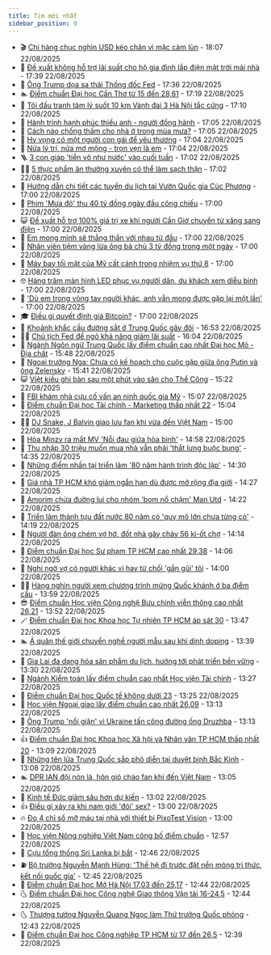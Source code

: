 ```yaml
---
title: Tim mới nhất
sidebar_position: 9
---
```


<!-- vnexpress-tin-moi-nhat:START -->
- 🎬 [Chi hàng chục nghìn USD kéo chân vì mặc cảm lùn](https://vnexpress.net/chi-hang-chuc-nghin-usd-keo-chan-vi-mac-cam-lun-4930060.html) - 18:07 22/08/2025
- 🐎 [Đề xuất không hỗ trợ lãi suất cho hộ gia đình lắp điện mặt trời mái nhà](https://vnexpress.net/de-xuat-khong-ho-tro-lai-suat-cho-ho-gia-dinh-lap-dien-mat-troi-mai-nha-4930233.html) - 17:39 22/08/2025
- 🦍 [Ông Trump dọa sa thải Thống đốc Fed](https://vnexpress.net/ong-trump-doa-sa-thai-thong-doc-fed-4930467.html) - 17:36 22/08/2025
- 🏊 [Điểm chuẩn Đại học Cần Thơ từ 15 đến 28,61](https://vnexpress.net/diem-chuan-dai-hoc-can-tho-2025-chi-tiet-tat-ca-nganh-4930472.html) - 17:19 22/08/2025
- 🎊 [Tôi đấu tranh tâm lý suốt 10 km Vành đai 3 Hà Nội tắc cứng](https://vnexpress.net/toi-dau-tranh-tam-ly-suot-10-km-vanh-dai-3-ha-noi-tac-cung-4930367.html) - 17:10 22/08/2025
- 🎃 [Hành trình hạnh phúc thiếu anh - người đồng hành](https://vnexpress.net/hanh-trinh-hanh-phuc-thieu-anh-nguoi-dong-hanh-4930429.html) - 17:05 22/08/2025
- 🧰 [Cách nào chống thấm cho nhà ở trong mùa mưa?](https://vnexpress.net/cach-nao-chong-tham-cho-nha-o-trong-mua-mua-4928435.html) - 17:05 22/08/2025
- 🔭 [Hy vọng có một người con gái để yêu thương](https://vnexpress.net/hy-vong-co-mot-nguoi-con-gai-de-yeu-thuong-4930426.html) - 17:04 22/08/2025
- 🫶 [Nửa lý trí, nửa mơ mộng - trọn vẹn là em](https://vnexpress.net/nua-ly-tri-nua-mo-mong-tron-ven-la-em-4930169.html) - 17:04 22/08/2025
- 🪜 [3 con giáp &#39;tiền vô như nước&#39; vào cuối tuần](https://vnexpress.net/van-may-12-con-giap-con-giap-may-man-hom-nay-3-con-giap-tien-vo-nhu-nuoc-vao-cuoi-tuan-4930062.html) - 17:02 22/08/2025
- 👨‍🏫 [5 thực phẩm ăn thường xuyên có thể làm sạch thận](https://vnexpress.net/5-thuc-pham-an-thuong-xuyen-co-the-lam-sach-than-4929770.html) - 17:02 22/08/2025
- 🎊 [Hướng dẫn chi tiết các tuyến du lịch tại Vườn Quốc gia Cúc Phương](https://vnexpress.net/huong-dan-chi-tiet-cac-tuyen-du-lich-tai-vuon-quoc-gia-cuc-phuong-4929730.html) - 17:00 22/08/2025
- 🎊 [Phim &#39;Mưa đỏ&#39; thu 40 tỷ đồng ngày đầu công chiếu](https://vnexpress.net/phim-mua-do-thu-40-ty-dong-ngay-dau-cong-chieu-4930455.html) - 17:00 22/08/2025
- 😺 [Đề xuất hỗ trợ 100% giá trị xe khi người Cần Giờ chuyển từ xăng sang điện](https://vnexpress.net/de-xuat-ho-tro-100-gia-tri-xe-khi-nguoi-can-gio-chuyen-tu-xang-sang-dien-4930440.html) - 17:00 22/08/2025
- 🐘 [Em mong mình sẽ thẳng thắn với nhau từ đầu](https://vnexpress.net/em-mong-minh-se-thang-than-voi-nhau-tu-dau-4930427.html) - 17:00 22/08/2025
- 🌁 [Nhân viên tiệm vàng lừa ông bà chủ 3 tỷ đồng trong một ngày](https://vnexpress.net/nhan-vien-tiem-vang-lua-ong-ba-chu-3-ty-dong-trong-mot-ngay-4930228.html) - 17:00 22/08/2025
- 🐲 [Máy bay tối mật của Mỹ cất cánh trong nhiệm vụ thứ 8](https://vnexpress.net/may-bay-toi-mat-cua-my-cat-canh-trong-nhiem-vu-thu-8-4930187.html) - 17:00 22/08/2025
- 🤓 [Hàng trăm màn hình LED phục vụ người dân, du khách xem diễu binh](https://vnexpress.net/hang-tram-man-hinh-led-phuc-vu-nguoi-dan-du-khach-xem-dieu-binh-4930151.html) - 17:00 22/08/2025
- 💪 [&#39;Dù em trong vòng tay người khác, anh vẫn mong được gặp lại một lần&#39;](https://vnexpress.net/du-em-trong-vong-tay-nguoi-khac-anh-van-mong-duoc-gap-lai-mot-lan-4930032.html) - 17:00 22/08/2025
- 🎓 [Điều gì quyết định giá Bitcoin?](https://vnexpress.net/dieu-gi-quyet-dinh-gia-bitcoin-4928514.html) - 17:00 22/08/2025
- 🫣 [Khoảnh khắc cầu đường sắt ở Trung Quốc gãy đôi](https://vnexpress.net/khoanh-khac-cau-duong-sat-o-trung-quoc-gay-doi-4930468.html) - 16:53 22/08/2025
- 🧑‍💻 [Chủ tịch Fed để ngỏ khả năng giảm lãi suất](https://vnexpress.net/chu-tich-fed-de-ngo-kha-nang-giam-lai-suat-4930451.html) - 16:04 22/08/2025
- 🐲 [Ngành Ngôn ngữ Trung Quốc lấy điểm chuẩn cao nhất Đại học Mỏ - Địa chất](https://vnexpress.net/diem-chuan-dai-hoc-mo-dia-chat-humg-2025-chinh-xac-nhat-4929969.html) - 15:48 22/08/2025
- 🌝 [Ngoại trưởng Nga: Chưa có kế hoạch cho cuộc gặp giữa ông Putin và ông Zelensky](https://vnexpress.net/ngoai-truong-nga-chua-co-ke-hoach-cho-cuoc-gap-giua-ong-putin-va-ong-zelensky-4930423.html) - 15:41 22/08/2025
- 😺 [Việt kiều ghi bàn sau một phút vào sân cho Thể Công](https://vnexpress.net/viet-kieu-ghi-ban-sau-mot-phut-vao-san-cho-the-cong-4930453.html) - 15:22 22/08/2025
- 🐎 [FBI khám nhà cựu cố vấn an ninh quốc gia Mỹ](https://vnexpress.net/fbi-kham-nha-cuu-co-van-an-ninh-quoc-gia-my-4930416.html) - 15:07 22/08/2025
- 🎡 [Điểm chuẩn Đại học Tài chính - Marketing thấp nhất 22](https://vnexpress.net/diem-chuan-dai-hoc-tai-chinh-marketing-nam-2025-chi-tiet-nhat-4930447.html) - 15:04 22/08/2025
- 👨‍🏫 [DJ Snake, J Balvin giao lưu fan khi vừa đến Việt Nam](https://vnexpress.net/dj-snake-j-balvin-giao-luu-fan-khi-vua-den-viet-nam-4930446.html) - 15:00 22/08/2025
- 🦆 [Hòa Minzy ra mắt MV &#39;Nỗi đau giữa hòa bình&#39;](https://vnexpress.net/hoa-minzy-ra-mat-mv-noi-dau-giua-hoa-binh-4930251.html) - 14:58 22/08/2025
- 🚦 [Thu nhập 30 triệu muốn mua nhà vẫn phải &#39;thắt lưng buộc bụng&#39;](https://vnexpress.net/thu-nhap-30-trieu-muon-mua-nha-van-phai-that-lung-buoc-bung-4930332.html) - 14:35 22/08/2025
- 💫 [Những điểm nhấn tại triển lãm &#39;80 năm hành trình độc lập&#39;](https://vnexpress.net/nhung-diem-nhan-tai-trien-lam-80-nam-hanh-trinh-doc-lap-4930407.html) - 14:30 22/08/2025
- 🎉 [Giá nhà TP HCM khó giảm ngắn hạn dù được mở rộng địa giới](https://vnexpress.net/gia-nha-tp-hcm-kho-giam-ngan-han-du-duoc-mo-rong-dia-gioi-4930355.html) - 14:27 22/08/2025
- 🌋 [Amorim chừa đường lui cho nhóm &#39;bom nổ chậm&#39; Man Utd](https://vnexpress.net/amorim-chua-duong-lui-cho-nhom-bom-no-cham-man-utd-4930433.html) - 14:22 22/08/2025
- 🤖 [Triển lãm thành tựu đất nước 80 năm có &#39;quy mô lớn chưa từng có&#39;](https://vnexpress.net/trien-lam-thanh-tuu-dat-nuoc-80-nam-co-quy-mo-lon-chua-tung-co-4930431.html) - 14:19 22/08/2025
- 🦏 [Người đàn ông chém vợ hờ, đốt nhà gây cháy 56 ki-ốt chợ](https://vnexpress.net/nguoi-dan-ong-chem-vo-ho-dot-nha-gay-chay-56-ki-ot-cho-4930430.html) - 14:14 22/08/2025
- 🦩 [Điểm chuẩn Đại học Sư phạm TP HCM cao nhất 29,38](https://vnexpress.net/diem-chuan-dai-hoc-su-pham-tp-hcm-nam-2025-o-tat-ca-nganh-phuong-thuc-4930330.html) - 14:06 22/08/2025
- 👺 [Nghi ngờ vợ có người khác vì hay từ chối &#39;gần gũi&#39; tôi](https://vnexpress.net/nghi-ngo-vo-co-nguoi-khac-vi-hay-tu-choi-gan-gui-toi-4930266.html) - 14:00 22/08/2025
- 🧑‍🏫 [Hàng nghìn người xem chương trình mừng Quốc khánh ở ba điểm cầu](https://vnexpress.net/hang-nghin-nguoi-xem-chuong-trinh-mung-quoc-khanh-o-ba-diem-cau-4930420.html) - 13:59 22/08/2025
- 😎 [Điểm chuẩn Học viện Công nghệ Bưu chính viễn thông cao nhất 26,21](https://vnexpress.net/diem-chuan-hoc-vien-cong-nghe-buu-chinh-vien-thong-ptit-2025-moi-nhat-4928949.html) - 13:52 22/08/2025
- 🪄 [Điểm chuẩn Đại học Khoa học Tự nhiên TP HCM áp sát 30](https://vnexpress.net/diem-chuan-dai-hoc-khoa-hoc-tu-nhien-tp-hcm-nam-2025-moi-va-chi-tiet-nhat-4930422.html) - 13:47 22/08/2025
- 🏊 [Á quân thế giới chuyển nghề người mẫu sau khi dính doping](https://vnexpress.net/a-quan-the-gioi-chuyen-nghe-nguoi-mau-sau-khi-dinh-doping-4930321.html) - 13:39 22/08/2025
- 💃 [Gia Lai đa dạng hóa sản phẩm du lịch, hướng tới phát triển bền vững](https://vnexpress.net/gia-lai-da-dang-hoa-san-pham-du-lich-huong-toi-phat-trien-ben-vung-4930089.html) - 13:30 22/08/2025
- 🦆 [Ngành Kiểm toán lấy điểm chuẩn cao nhất Học viện Tài chính](https://vnexpress.net/diem-chuan-hoc-vien-tai-chinh-aof-2025-chinh-xac-nhat-4928772.html) - 13:27 22/08/2025
- 🎊 [Điểm chuẩn Đại học Quốc tế không dưới 23](https://vnexpress.net/diem-chuan-dai-hoc-quoc-te-2025-moi-nhat-4930418.html) - 13:25 22/08/2025
- 👺 [Học viện Ngoại giao lấy điểm chuẩn cao nhất 26,09](https://vnexpress.net/diem-chuan-hoc-vien-ngoai-giao-dav-2025-chinh-xac-nhat-4929798.html) - 13:13 22/08/2025
- 🎡 [Ông Trump &#39;nổi giận&#39; vì Ukraine tấn công đường ống Druzhba](https://vnexpress.net/ong-trump-noi-gian-vi-ukraine-tan-cong-duong-ong-druzhba-4930414.html) - 13:13 22/08/2025
- 👍 [Điểm chuẩn Đại học Khoa học Xã hội và Nhân văn TP HCM thấp nhất 20](https://vnexpress.net/diem-chuan-dai-hoc-khoa-hoc-xa-hoi-va-nhan-van-tp-hcm-2025-chi-tiet-4930206.html) - 13:09 22/08/2025
- 🐎 [Những tên lửa Trung Quốc sắp phô diễn tại duyệt binh Bắc Kinh](https://vnexpress.net/nhung-ten-lua-trung-quoc-sap-pho-dien-tai-duyet-binh-bac-kinh-4929129.html) - 13:08 22/08/2025
- 🏊 [DPR IAN đội nón lá, hôn gió chào fan khi đến Việt Nam](https://vnexpress.net/dpr-ian-doi-non-la-hon-gio-chao-fan-khi-den-viet-nam-4930404.html) - 13:05 22/08/2025
- 🦩 [Kinh tế Đức giảm sâu hơn dự kiến](https://vnexpress.net/kinh-te-duc-giam-sau-hon-du-kien-4930331.html) - 13:02 22/08/2025
- 👍 [Điều gì xảy ra khi nam giới &#39;đói&#39; sex?](https://vnexpress.net/dieu-gi-xay-ra-khi-nam-gioi-doi-sex-4930379.html) - 13:00 22/08/2025
- 🔥 [Đo 4 chỉ số mỡ máu tại nhà với thiết bị PixoTest Vision](https://vnexpress.net/do-4-chi-so-mo-mau-tai-nha-voi-thiet-bi-pixotest-vision-4928075.html) - 13:00 22/08/2025
- 💄 [Học viện Nông nghiệp Việt Nam công bố điểm chuẩn](https://vnexpress.net/diem-chuan-hoc-vien-nong-nghiep-viet-nam-vnua-2025-moi-nhat-4930415.html) - 12:57 22/08/2025
- 🤡 [Cựu tổng thống Sri Lanka bị bắt](https://vnexpress.net/cuu-tong-thong-sri-lanka-bi-bat-4930398.html) - 12:46 22/08/2025
- ⛽️ [Bộ trưởng Nguyễn Mạnh Hùng: &#39;Thế hệ đi trước đặt nền móng tri thức, kết nối quốc gia&#39;](https://vnexpress.net/bo-truong-nguyen-manh-hung-the-he-di-truoc-dat-nen-mong-tri-thuc-ket-noi-quoc-gia-4930401.html) - 12:45 22/08/2025
- 🚀 [Điểm chuẩn Đại học Mở Hà Nội 17,03 đến 25,17](https://vnexpress.net/diem-chuan-dai-hoc-mo-ha-noi-hou-2025-chinh-xac-nhat-4929725.html) - 12:44 22/08/2025
- 🌜 [Điểm chuẩn Đại học Công nghệ Giao thông Vận tải 16-24,5](https://vnexpress.net/diem-chuan-dai-hoc-cong-nghe-giao-thong-van-tai-utt-2025-chinh-xac-nhat-4928326.html) - 12:44 22/08/2025
- 🌜 [Thượng tướng Nguyễn Quang Ngọc làm Thứ trưởng Quốc phòng](https://vnexpress.net/thuong-tuong-nguyen-quang-ngoc-lam-thu-truong-quoc-phong-4930412.html) - 12:43 22/08/2025
- 🦩 [Điểm chuẩn Đại học Công nghiệp TP HCM từ 17 đến 26,5](https://vnexpress.net/diem-chuan-dai-hoc-cong-nghiep-tp-hcm-tu-17-den-26-5-4929135.html) - 12:39 22/08/2025<!-- vnexpress-tin-moi-nhat:END -->
